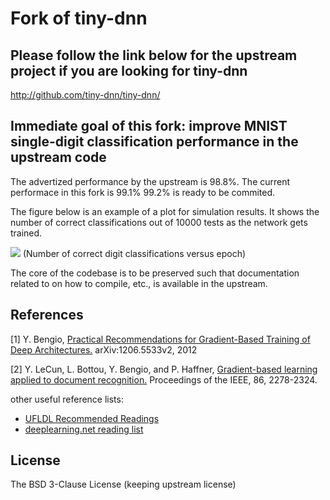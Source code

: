 # Fork of **tiny-dnn**

##  Please follow the link below for the upstream project if you are looking for tiny-dnn

http://github.com/tiny-dnn/tiny-dnn/

## Immediate goal of this fork: improve MNIST single-digit classification performance in the upstream code

The advertized performance by the upstream is 98.8%. 
The current performace in this fork is 99.1% 99.2% is ready to be commited.

The figure below is an example of a plot for simulation results. It shows the number of correct classifications out of
10000 tests as the network gets trained.

<img src="https://cloud.githubusercontent.com/assets/23116478/22905779/7b05721e-f1f6-11e6-83a2-a7474d7a1d41.png">
(Number of correct digit classifications versus epoch)

The core of the codebase is to be preserved such that documentation related to on how to compile, etc., is available
in the upstream. 

## References
[1] Y. Bengio, [Practical Recommendations for Gradient-Based Training of Deep Architectures.](http://arxiv.org/pdf/1206.5533v2.pdf) 
    arXiv:1206.5533v2, 2012

[2] Y. LeCun, L. Bottou, Y. Bengio, and P. Haffner, [Gradient-based learning applied to document recognition.](http://yann.lecun.com/exdb/publis/pdf/lecun-01a.pdf)
    Proceedings of the IEEE, 86, 2278-2324.
    
other useful reference lists:
- [UFLDL Recommended Readings](http://deeplearning.stanford.edu/wiki/index.php/UFLDL_Recommended_Readings)
- [deeplearning.net reading list](http://deeplearning.net/reading-list/)

## License
The BSD 3-Clause License (keeping upstream license)

